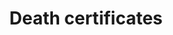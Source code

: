 ---
title: Death certificates
longTitle: 'Death certificates'
tags:
- gccommon
french:
- "[[Certificat de deces]]"
---